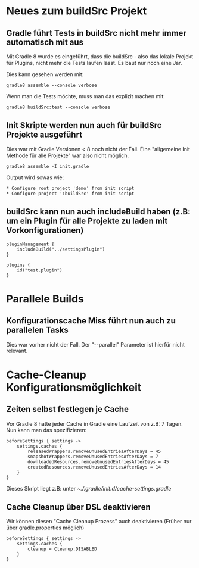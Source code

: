 # Neues zum buildSrc Projekt
## Gradle führt Tests in buildSrc nicht mehr immer automatisch mit aus
Mit Gradle 8 wurde es eingeführt, dass die buildSrc - also das lokale Projekt für Plugins, nicht mehr die Tests laufen lässt. Es baut nur noch eine Jar.

Dies kann gesehen werden mit:

```shell
gradle8 assemble --console verbose
```

Wenn man die Tests möchte, muss man das explizit machen mit:

```shell
gradle8 buildSrc:test --console verbose
```

## Init Skripte werden nun auch für buildSrc Projekte ausgeführt
Dies war mit Gradle Versionen < 8 noch nicht der Fall. Eine "allgemeine Init Methode für alle Projekte" war also nicht möglich.

```shell
gradle8 assemble -I init.gradle
```

Output wird sowas wie:

```
* Configure root project 'demo' from init script
* Configure project ':buildSrc' from init script
```

## buildSrc kann nun auch includeBuild haben (z.B: um ein Plugin für alle Projekte zu laden mit Vorkonfigurationen)
```Gradle
pluginManagement {
	includeBuild("../settingsPlugin")
}

plugins {
	id("test.plugin")
}
```

# Parallele Builds
## Konfigurationscache Miss führt nun auch zu parallelen Tasks
Dies war vorher nicht der Fall. Der "--parallel" Parameter ist hierfür nicht relevant.

# Cache-Cleanup Konfigurationsmöglichkeit
## Zeiten selbst festlegen je Cache
Vor Gradle 8 hatte jeder Cache in Gradle eine Laufzeit von z.B: 7 Tagen. Nun kann man das spezifizieren:

```Gradle
beforeSettings { settings ->
	settings.caches {
		releasedWrappers.removeUnusedEntriesAfterDays = 45
		snapshotWrappers.removeUnusedEntriesAfterDays = 7
		downloadedResources.removeUnusedEntriesAfterDays = 45
		createdResources.removeUnusedEntriesAfterDays = 14
	}
}
```

Dieses Skript liegt z.B: unter *~./.gradle/init.d/cache-settings.gradle*

## Cache Cleanup über DSL deaktivieren
Wir können diesen "Cache Cleanup Prozess" auch deaktivieren (Früher nur über gradle.properties möglich)

```Gradle
beforeSettings { settings ->
	settings.caches {
		cleanup = Cleanup.DISABLED
	}
}
```